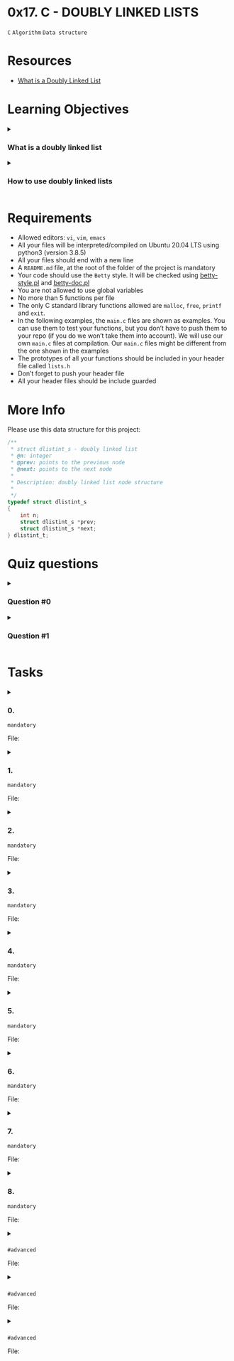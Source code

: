 # **0x17. C - DOUBLY LINKED LISTS**
`C` `Algorithm` `Data structure`

# Resources
- [What is a Doubly Linked List](https://www.youtube.com/watch?v=k0pjD12bzP0)

<!-- man or help:
- `` -->

# Learning Objectives
<details>
<summary><h3>What is a doubly linked list</h3></summary><br>
</details>

<details>
<summary><h3>How to use doubly linked lists</h3></summary><br>
</details>

# Requirements
- Allowed editors: `vi`, `vim`, `emacs`
- All your files will be interpreted/compiled on Ubuntu 20.04 LTS using python3 (version 3.8.5)
- All your files should end with a new line
- A `README.md` file, at the root of the folder of the project is mandatory
- Your code should use the `Betty` style. It will be checked using [betty-style.pl](https://github.com/alx-tools/Betty/blob/master/betty-style.pl) and [betty-doc.pl](https://github.com/alx-tools/Betty/blob/master/betty-doc.pl)
- You are not allowed to use global variables
- No more than 5 functions per file
- The only C standard library functions allowed are `malloc`, `free`, `printf` and `exit`.
- In the following examples, the `main.c` files are shown as examples. You can use them to test your functions, but you don’t have to push them to your repo (if you do we won’t take them into account). We will use our own `main.c` files at compilation. Our `main.c` files might be different from the one shown in the examples
- The prototypes of all your functions should be included in your header file called `lists.h`
- Don’t forget to push your header file
- All your header files should be include guarded

# More Info
Please use this data structure for this project:
```c
/**
 * struct dlistint_s - doubly linked list
 * @n: integer
 * @prev: points to the previous node
 * @next: points to the next node
 *
 * Description: doubly linked list node structure
 * 
 */
typedef struct dlistint_s
{
    int n;
    struct dlistint_s *prev;
    struct dlistint_s *next;
} dlistint_t;
```

# Quiz questions
<details>
<summary><h3>Question #0</h3></summary>


</details>

<details>
<summary><h3>Question #1</h3></summary>


</details>

# Tasks
<details>
<summary>

### 0.
`mandatory`

File: []()
</summary>

</details>

<details>
<summary>

### 1.
`mandatory`

File: []()
</summary>

</details>

<details>
<summary>

### 2.
`mandatory`

File: []()
</summary>

</details>

<details>
<summary>

### 3.
`mandatory`

File: []()
</summary>

</details>

<details>
<summary>

### 4.
`mandatory`

File: []()
</summary>

</details>

<details>
<summary>

### 5.
`mandatory`

File: []()
</summary>

</details>

<details>
<summary>

### 6.
`mandatory`

File: []()
</summary>

</details>

<details>
<summary>

### 7.
`mandatory`

File: []()
</summary>

</details>

<details>
<summary>

### 8.
`mandatory`

File: []()
</summary>

</details>

<details>
<summary>

### 
`#advanced`

File: []()
</summary>

</details>

<details>
<summary>

### 
`#advanced`

File: []()
</summary>

</details>

<details>
<summary>

### 
`#advanced`

File: []()
</summary>

</details>

